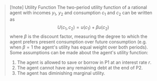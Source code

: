 >[!note] Utility Function
>The two-period utility function of a rational agent with incomes $y_1$, $y_2$ and consumption $c_1$ and $c_2$ can be written as
>$$U(c_1, c_2)=u(c_1)+\beta u(c_2)$$
>where $\beta$ is the discount factor, measuring the degree to which the agent prefers present consumption over future consumption (e.g. when $\beta = 1$ the agent's utility has equal weight over both periods).
>Some assumptions can be made about the agent's utility function:
>1. The agent is allowed to save or borrow in P1 at an interest rate $r$.
>2. The agent cannot have any remaining debt at the end of P2.
>4. The agent has diminishing marginal utility.

